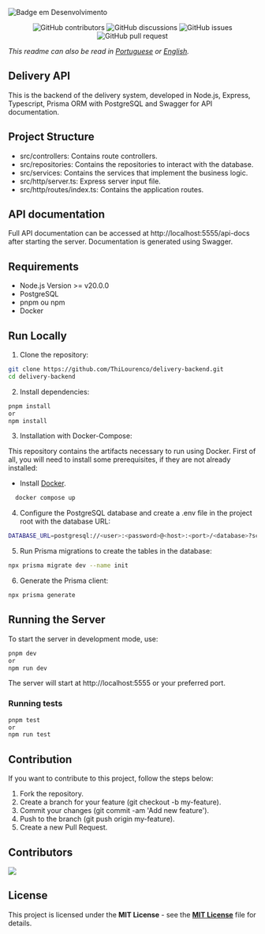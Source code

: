 ![Badge em Desenvolvimento](http://img.shields.io/static/v1?label=STATUS&message=%20DEVELOPMENT&color=GREEN&style=for-the-badge)

<p align="center">
<img src="https://img.shields.io/github/contributors/ThiLourenco/delivery-backend" alt="GitHub contributors" />
<img src="https://img.shields.io/github/discussions/ThiLourenco/delivery-backend" alt="GitHub discussions" />
<img src="https://img.shields.io/github/issues/ThiLourenco/delivery-backend" alt="GitHub issues" />
<img src="https://img.shields.io/github/issues-pr/ThiLourenco/delivery-backend" alt="GitHub pull request" />
</p>

*This readme can also be read in [Portuguese](README-pt-BR.md) or [English](README.md).*


## Delivery API

This is the backend of the delivery system, developed in Node.js, Express, Typescript, Prisma ORM with PostgreSQL and Swagger for API documentation.

## Project Structure
* src/controllers: Contains route controllers.
* src/repositories: Contains the repositories to interact with the database.
* src/services: Contains the services that implement the business logic.
* src/http/server.ts: Express server input file.
* src/http/routes/index.ts: Contains the application routes.

## API documentation
Full API documentation can be accessed at http://localhost:5555/api-docs after starting the server. Documentation is generated using Swagger.



## Requirements

- Node.js Version >= v20.0.0
- PostgreSQL
- pnpm ou npm
- Docker

## Run Locally

1. Clone the repository:

```bash
git clone https://github.com/ThiLourenco/delivery-backend.git
cd delivery-backend
```
2. Install dependencies:
```bash
pnpm install
or
npm install
```
3. Installation with Docker-Compose:

This repository contains the artifacts necessary to run using Docker. First of all, you will need to install some prerequisites, if they are not already installed:

  * Install [Docker](https://docs.docker.com/get-docker/).

```bash 
  docker compose up
```


4. Configure the PostgreSQL database and create a .env file in the project root with the database URL: 
  

```bash
DATABASE_URL=postgresql://<user>:<password>@<host>:<port>/<database>?schema=public
```
5. Run Prisma migrations to create the tables in the database:

```bash
npx prisma migrate dev --name init
```

6. Generate the Prisma client:
```bash
npx prisma generate
```
## Running the Server



To start the server in development mode, use:
```bash
pnpm dev
or 
npm run dev
```
The server will start at http://localhost:5555 or your preferred port.


### Running tests
```bash
pnpm test
or 
npm run test
```

## Contribution
If you want to contribute to this project, follow the steps below:

1. Fork the repository.
2. Create a branch for your feature (git checkout -b my-feature).
3. Commit your changes (git commit -am 'Add new feature').
4. Push to the branch (git push origin my-feature).
5. Create a new Pull Request.

## Contributors
<a href="https://github.com/ThiLourenco/e-commerce/graphs/contributors">
<img src="https://contrib.rocks/image?repo=ThiLourenco/e-commerce" />
</a>


## License

This project is licensed under the **MIT License** - see the [**MIT License**](https://github.com/ThiLourenco/delivery-backend/blob/main/LICENSE) file for details.